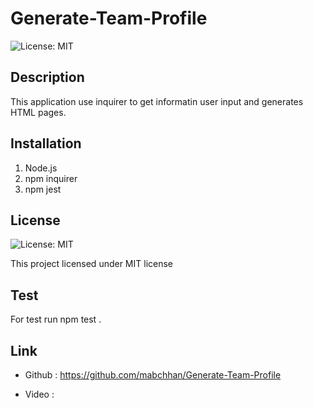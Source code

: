 # Generate-Team-Profile

![License: MIT](https://img.shields.io/badge/License-MIT-yellow.svg)

## Description

This application use inquirer to get informatin user input and generates HTML pages.

## Installation

1. Node.js
2. npm inquirer
3. npm jest

## License

![License: MIT](https://img.shields.io/badge/License-MIT-yellow.svg)

This project licensed under MIT license

## Test

For test run npm test .

## Link

- Github : https://github.com/mabchhan/Generate-Team-Profile

- Video :
